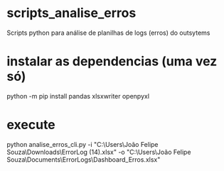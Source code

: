 # scripts_analise_erros
Scripts python para análise de planilhas de logs (erros) do outsytems

# instalar as dependencias (uma vez só)
python -m pip install pandas xlsxwriter openpyxl

# execute
python analise_erros_cli.py -i "C:\Users\João Felipe Souza\Downloads\ErrorLog (14).xlsx" -o "C:\Users\João Felipe Souza\Documents\ErrorLogs\Dashboard_Erros.xlsx"
